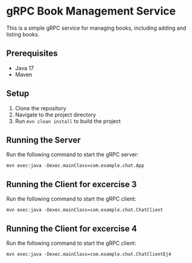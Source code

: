 # gRPC Book Management Service

This is a simple gRPC service for managing books, including adding and listing books.

## Prerequisites

- Java 17
- Maven

## Setup

1. Clone the repository
2. Navigate to the project directory
3. Run `mvn clean install` to build the project

## Running the Server

Run the following command to start the gRPC server:

```
mvn exec:java -Dexec.mainClass=com.example.chat.App
```


## Running the Client for excercise 3

Run the following command to start the gRPC client:

```
mvn exec:java -Dexec.mainClass=com.example.chat.ChatClient
```

## Running the Client for excercise 4

Run the following command to start the gRPC client:

```
mvn exec:java -Dexec.mainClass=com.example.chat.ChatClientEj4
```
